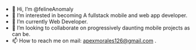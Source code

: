 - 👋 Hi, I’m @felineAnomaly
- 👀 I’m interested in becoming A fullstack mobile and web app developer.
- 🌱 I’m currently Web Developer.
- 💞️ I’m looking to collaborate on progressively daunting mobile projects as can be.
- 📫 How to reach me on mail: apexmorales126@gmail.com .

<!---
felineAnomaly/felineAnomaly is a ✨ special ✨ repository because its `README.md` (this file) appears on your GitHub profile.
You can click the Preview link to take a look at your changes.
--->
